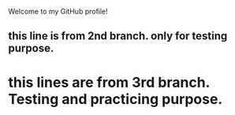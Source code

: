 Welcome to my GitHub profile!
## this line is from 2nd branch. only for testing purpose.
# this lines are from 3rd branch. Testing and practicing purpose. 